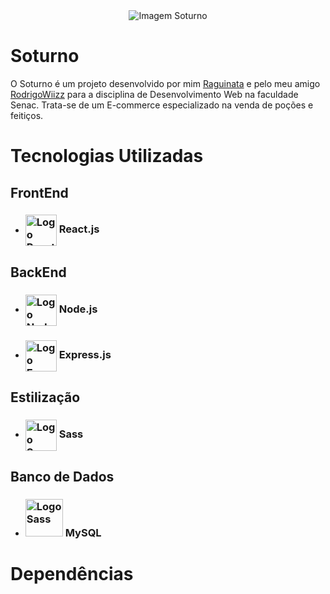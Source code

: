 <div align="center">
  <img src="https://i.imgur.com/oUb55AW.png" alt="Imagem Soturno" />
</div>

<h1>Soturno</h1>

O Soturno é um projeto desenvolvido por mim [Raguinata](https://github.com/Raguinata) e pelo meu amigo [RodrigoWiizz](https://github.com/RodrigoWiizz) para a disciplina de Desenvolvimento Web na faculdade Senac. Trata-se de um E-commerce especializado na venda de poções e feitiços.

<h1>Tecnologias Utilizadas</h1>

  ## FrontEnd
  - <h3><img width="50" alt="Logo React" src="https://i.imgur.com/0u6L2DH.png" align="center"/> React.js</h3>

  ## BackEnd
  - <h3><img width="50" alt="Logo Node" src="https://i.imgur.com/SECFfH4.png" align="center"/> Node.js</h3>
  - <h3><img width="50" alt="Logo Express" src="https://i.imgur.com/PgDIUh2.png" align="center"/> Express.js</h3>

  ## Estilização
  - <h3><img width="50" alt="Logo Sass" src="https://i.imgur.com/H86Ucij.png" align="center"/> Sass</h3>

  ## Banco de Dados
  - <h3><img width="60" alt="Logo Sass" src="https://i.imgur.com/SZ9t17a.png" align="alt"/> MySQL</h3>

<h1>Dependências</h1>

